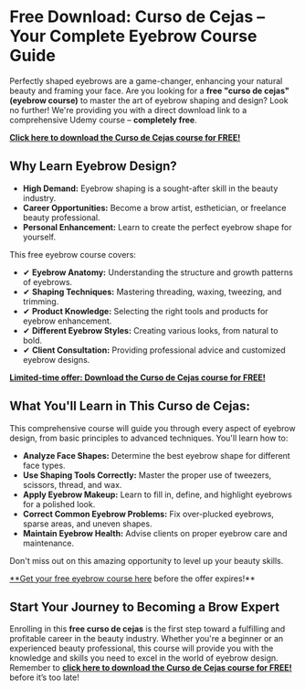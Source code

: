 # Free Download: Curso de Cejas – Your Complete Eyebrow Course Guide

Perfectly shaped eyebrows are a game-changer, enhancing your natural beauty and framing your face. Are you looking for a **free "curso de cejas" (eyebrow course)** to master the art of eyebrow shaping and design? Look no further! We're providing you with a direct download link to a comprehensive Udemy course – **completely free**.

[**Click here to download the Curso de Cejas course for FREE!**](https://udemywork.com/curso-de-cejas)

## Why Learn Eyebrow Design?

*   **High Demand:** Eyebrow shaping is a sought-after skill in the beauty industry.
*   **Career Opportunities:** Become a brow artist, esthetician, or freelance beauty professional.
*   **Personal Enhancement:** Learn to create the perfect eyebrow shape for yourself.

This free eyebrow course covers:

*   ✔ **Eyebrow Anatomy:** Understanding the structure and growth patterns of eyebrows.
*   ✔ **Shaping Techniques:** Mastering threading, waxing, tweezing, and trimming.
*   ✔ **Product Knowledge:** Selecting the right tools and products for eyebrow enhancement.
*   ✔ **Different Eyebrow Styles:** Creating various looks, from natural to bold.
*   ✔ **Client Consultation:** Providing professional advice and customized eyebrow designs.

[**Limited-time offer: Download the Curso de Cejas course for FREE!**](https://udemywork.com/curso-de-cejas)

## What You'll Learn in This Curso de Cejas:

This comprehensive course will guide you through every aspect of eyebrow design, from basic principles to advanced techniques. You'll learn how to:

*   **Analyze Face Shapes:** Determine the best eyebrow shape for different face types.
*   **Use Shaping Tools Correctly:** Master the proper use of tweezers, scissors, thread, and wax.
*   **Apply Eyebrow Makeup:** Learn to fill in, define, and highlight eyebrows for a polished look.
*   **Correct Common Eyebrow Problems:** Fix over-plucked eyebrows, sparse areas, and uneven shapes.
*   **Maintain Eyebrow Health:** Advise clients on proper eyebrow care and maintenance.

Don't miss out on this amazing opportunity to level up your beauty skills.

[**Get your free eyebrow course here](https://udemywork.com/curso-de-cejas) before the offer expires!**

## Start Your Journey to Becoming a Brow Expert

Enrolling in this **free curso de cejas** is the first step toward a fulfilling and profitable career in the beauty industry. Whether you're a beginner or an experienced beauty professional, this course will provide you with the knowledge and skills you need to excel in the world of eyebrow design. Remember to **[click here to download the Curso de Cejas course for FREE!](https://udemywork.com/curso-de-cejas)** before it’s too late!
